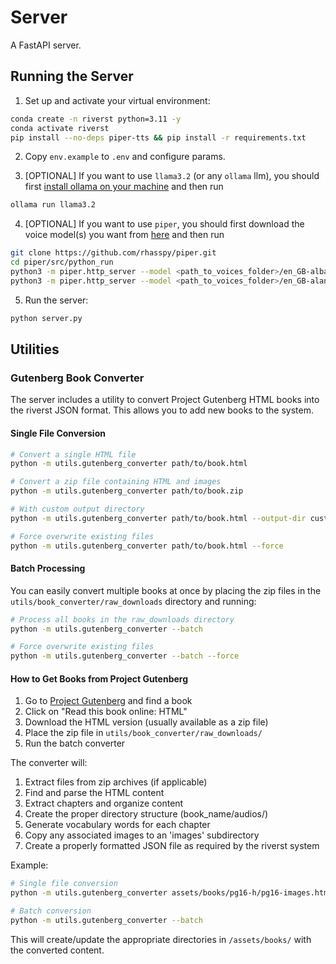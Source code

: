 # Server

A FastAPI server.

## Running the Server

1. Set up and activate your virtual environment:

```bash
conda create -n riverst python=3.11 -y
conda activate riverst
pip install --no-deps piper-tts && pip install -r requirements.txt
```

2. Copy `env.example` to `.env` and configure params.

3. [OPTIONAL] If you want to use `llama3.2` (or any `ollama` llm), you should first [install ollama on your machine](https://ollama.com/) and then run

```bash
ollama run llama3.2
```

4. [OPTIONAL] If you want to use `piper`, you should first download the voice model(s) you want from [here](https://github.com/rhasspy/piper/blob/9b1c6397698b1da11ad6cca2b318026b628328ec/VOICES.md) and then run 

```bash
git clone https://github.com/rhasspy/piper.git
cd piper/src/python_run
python3 -m piper.http_server --model <path_to_voices_folder>/en_GB-alba-medium.onnx --port 5001
python3 -m piper.http_server --model <path_to_voices_folder>/en_GB-alan-medium.onnx --port 5002
```

5. Run the server:

```bash
python server.py
```

## Utilities

### Gutenberg Book Converter

The server includes a utility to convert Project Gutenberg HTML books into the riverst JSON format. This allows you to add new books to the system.

#### Single File Conversion

```bash
# Convert a single HTML file
python -m utils.gutenberg_converter path/to/book.html

# Convert a zip file containing HTML and images
python -m utils.gutenberg_converter path/to/book.zip

# With custom output directory
python -m utils.gutenberg_converter path/to/book.html --output-dir custom/output/path

# Force overwrite existing files
python -m utils.gutenberg_converter path/to/book.html --force
```

#### Batch Processing

You can easily convert multiple books at once by placing the zip files in the `utils/book_converter/raw_downloads` directory and running:

```bash
# Process all books in the raw_downloads directory
python -m utils.gutenberg_converter --batch

# Force overwrite existing files
python -m utils.gutenberg_converter --batch --force
```

#### How to Get Books from Project Gutenberg

1. Go to [Project Gutenberg](https://www.gutenberg.org/) and find a book
2. Click on "Read this book online: HTML"
3. Download the HTML version (usually available as a zip file)
4. Place the zip file in `utils/book_converter/raw_downloads/`
5. Run the batch converter

The converter will:
1. Extract files from zip archives (if applicable)
2. Find and parse the HTML content
3. Extract chapters and organize content
4. Create the proper directory structure (book_name/audios/)
5. Generate vocabulary words for each chapter
6. Copy any associated images to an 'images' subdirectory
7. Create a properly formatted JSON file as required by the riverst system

Example:

```bash
# Single file conversion
python -m utils.gutenberg_converter assets/books/pg16-h/pg16-images.html

# Batch conversion
python -m utils.gutenberg_converter --batch
```

This will create/update the appropriate directories in `/assets/books/` with the converted content.